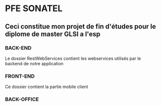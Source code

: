 # PFE SONATEL
## Ceci constitue mon projet de fin d'études pour le diplome de master GLSI a l'esp

### BACK-END
Le dossier RestWebServices contient les webservices utilisés par le backend de notre application

### FRONT-END
Ce dossier contient la partie mobile client

### BACK-OFFICE
